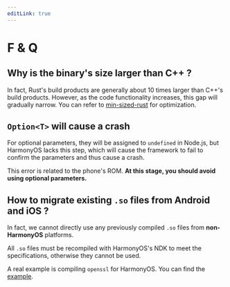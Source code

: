 ```yaml
---
editLink: true
---
```


# F & Q

## Why is the binary's size larger than C++ ?

In fact, Rust's build products are generally about 10 times larger than C++'s build products. However, as the code functionality increases, this gap will gradually narrow. You can refer to [min-sized-rust](https://github.com/johnthagen/min-sized-rust) for optimization.

## `Option<T>` will cause a crash

For optional parameters, they will be assigned to `undefined` in Node.js, but HarmonyOS lacks this step, which will cause the framework to fail to confirm the parameters and thus cause a crash.

This error is related to the phone's ROM. **At this stage, you should avoid using optional parameters.**

## How to migrate existing `.so` files from Android and iOS ?

In fact, we cannot directly use any previously compiled `.so` files from **non-HarmonyOS** platforms.

All `.so` files must be recompiled with HarmonyOS's NDK to meet the specifications, otherwise they cannot be used.

A real example is compiling `openssl` for HarmonyOS. You can find the [example](https://github.com/ohos-rs/ohos-openssl).